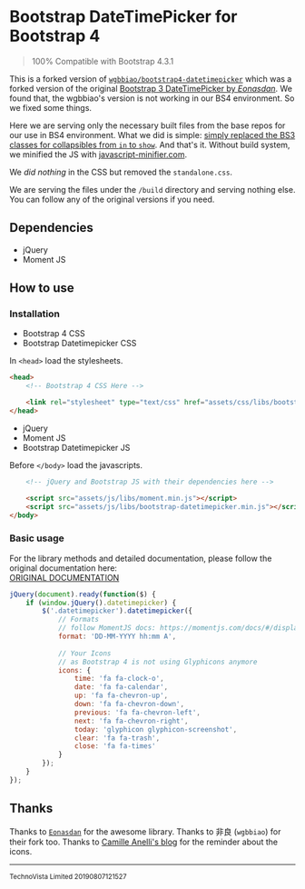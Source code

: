 # Bootstrap DateTimePicker for Bootstrap 4

> 100% Compatible with Bootstrap 4.3.1

This is a forked version of [`wgbbiao/bootstrap4-datetimepicker`](https://github.com/wgbbiao/bootstrap4-datetimepicker) which was a forked version of the original [Bootstrap 3 DateTimePicker by _Eonasdan_](https://github.com/Eonasdan/bootstrap-datetimepicker). We found that, the wgbbiao's version is not working in our BS4 environment. So we fixed some things.

Here we are serving only the necessary built files from the base repos for our use in BS4 environment. What we did is simple: [simply replaced the BS3 classes for collapsibles from `in` to `show`](https://github.com/technovistalimited/bootstrap4-datetimepicker/commit/c70bb0dc06fda11661a66b58225bba8029994710). And that's it. Without build system, we minified the JS with [javascript-minifier.com](https://javascript-minifier.com/).

We _did nothing_ in the CSS but removed the `standalone.css`.

We are serving the files under the `/build` directory and serving nothing else. You can follow any of the original versions if you need.

## Dependencies
- jQuery
- Moment JS

## How to use
### Installation
- Bootstrap 4 CSS
- Bootstrap Datetimepicker CSS

In `<head>` load the stylesheets.
```html
<head>
    <!-- Bootstrap 4 CSS Here -->

    <link rel="stylesheet" type="text/css" href="assets/css/libs/bootstrap-datetimepicker.css">
</head>
```

- jQuery
- Moment JS
- Bootstrap Datetimepicker JS

Before `</body>` load the javascripts.
```html
    <!-- jQuery and Bootstrap JS with their dependencies here -->

    <script src="assets/js/libs/moment.min.js"></script>
    <script src="assets/js/libs/bootstrap-datetimepicker.min.js"></script>
</body>
```

### Basic usage
For the library methods and detailed documentation, please follow the original documentation here:<br>
[ORIGINAL DOCUMENTATION](http://eonasdan.github.io/bootstrap-datetimepicker/)

```javascript
jQuery(document).ready(function($) {
    if (window.jQuery().datetimepicker) {
        $('.datetimepicker').datetimepicker({
            // Formats
            // follow MomentJS docs: https://momentjs.com/docs/#/displaying/format/
            format: 'DD-MM-YYYY hh:mm A',
            
            // Your Icons
            // as Bootstrap 4 is not using Glyphicons anymore
            icons: {
                time: 'fa fa-clock-o',
                date: 'fa fa-calendar',
                up: 'fa fa-chevron-up',
                down: 'fa fa-chevron-down',
                previous: 'fa fa-chevron-left',
                next: 'fa fa-chevron-right',
                today: 'glyphicon glyphicon-screenshot',
                clear: 'fa fa-trash',
                close: 'fa fa-times'
            }
        });
    }
});
```

## Thanks
Thanks to [`Eonasdan`](https://github.com/Eonasdan) for the awesome library. Thanks to 非良 (`wgbbiao`) for their fork too. Thanks to [Camille Anelli's blog](https://www.camilleanelli.fr/datetimepicker-bootstrap4/) for the reminder about the icons.

----
<sup>TechnoVista Limited 20190807121527</sup>

